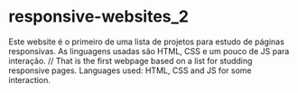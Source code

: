 # responsive-websites_2
Este website é o primeiro de uma lista de projetos para estudo de páginas responsivas. As linguagens usadas são HTML, CSS e um pouco de JS para interação. // That is the first webpage based on a list for studding responsive pages. Languages used: HTML, CSS and JS for some interaction.
